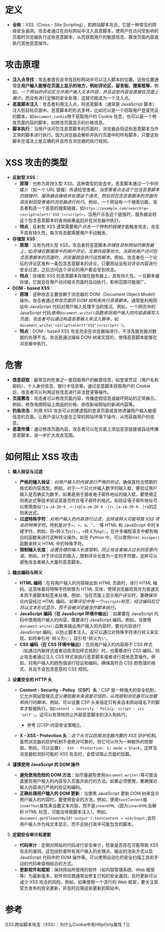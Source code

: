 # 定义
    
- **全称**：XSS（Cross - Site Scripting），即跨站脚本攻击。它是一种常见的网络安全漏洞，攻击者通过在目标网站中注入恶意脚本，使用户在访问受影响的页面时浏览器执行这些恶意脚本，从而获取用户的敏感信息、篡改页面内容或执行其他恶意操作。

# 攻击原理
    
- **注入点寻找**：攻击者首先会寻找目标网站中可以注入脚本的位置。这些位置通常是**用户输入能够在页面上显示的地方，例如评论区、留言板、搜索框等**。例如，*一个网站的评论区允许用户输入文本内容，并且这些内容会直接在页面上展示*，而没有进行足够的安全处理，这就可能成为一个注入点。
- **恶意脚本注入**：攻击者利用注入点，将恶意脚本（通常是 JavaScript 脚本）注入到目标页面中。恶意脚本的形式多样，比如可以是一个窃取用户登录凭证的脚本，如`document.cookie`用于获取用户的 Cookie 信息，也可以是一个修改页面内容的脚本，如修改页面显示的价格信息。
- **脚本执行**：当用户访问包含恶意脚本的页面时，浏览器会将这些恶意脚本当作正常的脚本进行执行。因为浏览器会解析并执行页面中的所有脚本，只要这些脚本在语法上是正确的并且符合浏览器的执行规则。

# XSS 攻击的类型
    
- **反射型 XSS**：
	- **原理**：也称为非持久型 XSS。这种类型的攻击中，恶意脚本通过一个中间媒介（如一个 URL 链接）传递给受害者。*当受害者点击这个包含恶意脚本的链接时，服务器会接收并处理这个请求，然后将包含恶意脚本的页面内容反射回受害者的浏览器进行执行*。例如，一个网站有一个搜索功能，攻击者构造一个恶意的搜索链接，如`https://example.com/search?q=<script>alert('XSS')</script>`，当用户点击这个链接时，服务器会将这个包含恶意脚本的查询结果返回并在浏览器中执行。
	- **特点**：反射型 XSS 通常需要用户*点击一个特制的链接*才能触发攻击，攻击不具有持久性，每次攻击都需要用户手动触发。
- **存储型 XSS**：
	- **原理**：又称为持久型 XSS。攻击者将恶意脚本*存储在目标网站的服务器上*，如*存储在数据库中的用户评论、文章内容等地方。当其他用户访问包含恶意脚本的页面时，浏览器就会执行这些脚本*。例如，攻击者在一个论坛的评论区发布一条包含恶意脚本的评论，只要网站没有对评论内容进行安全过滤，之后访问这个评论的用户都会受到攻击。
	- **特点**：存储型 XSS 的恶意脚本存储在服务器上，具有持久性。一旦脚本被存储，它就会在用户访问相关页面时自动执行，影响范围可能很广。
- **DOM - based XSS**：
	- **原理**：这种攻击主要依赖于浏览器的 DOM（Document Object Model）操作。攻击者通过*修改页面的 DOM 结构来执行恶意脚本*。通常是利用网站中 JavaScript 代码对用户输入处理不当的情况。例如，一个网页中的 JavaScript 代码*使用`document.write()`函数来将用户输入的内容直接写入页面，攻击者可以通过构造恶意输入来注入脚本*，如`document.write('<script>alert("XSS")</script>')`。
	- **特点**：DOM - based XSS 攻击完全在浏览器端进行，不涉及服务器对数据的处理不当。攻击是通过操纵 DOM 树来实现的，使得恶意脚本能够在浏览器中执行。

# 危害
    
- **信息窃取**：最常见的危害之一是窃取用户的敏感信息，如登录凭证（用户名和密码）、个人身份信息、银行卡信息等。通过恶意脚本获取用户的 Cookie 后，攻击者可以利用这些信息进行非法登录等操作。
- **页面篡改**：攻击者可以修改页面内容，传播虚假信息或破坏网站的正常展示。例如，修改电商网站上商品的价格、修改新闻网站的新闻内容等。
- **钓鱼攻击**：利用 XSS 攻击可以创建虚假的登录页面或其他诱骗用户输入敏感信息的页面，让用户误以为是在正常的网站环境下操作，从而获取用户的信息。
- **恶意传播**：通过修改页面内容，攻击者可以在页面上添加恶意链接或自动传播恶意脚本，进一步扩大攻击范围。

# 如何阻止 XSS 攻击

1. **输入验证与过滤**
    
    - **严格的输入验证**：*对用户输入的内容进行严格的验证*，确保其符合预期的格式和内容类型。例如，对于一个只允许输入数字的输入框，要验证用户输入是否确实为数字。如果是用于接收电子邮件地址的输入框，要使用正则表达式等技术验证其是否符合电子邮件的格式。如验证电子邮件地址可以使用类似`^[a-zA-Z0-9_.+-]+@[a-zA-Z0-9 -]+\.[a-zA-Z0-9-.]+$`的正则表达式。
    - **过滤特殊字符**：*对用户输入的内容进行过滤，去除或转义可能导致 XSS 攻击的特殊字符*。特别是对于`<`、`>`、`&`、`"`、`'`等 HTML 和 JavaScript 中的关键字符。例如，将`<`转义为`&lt;`，`>`转义为`&gt;`。在许多编程语言中都有相应的函数来进行这种转义操作。如在 Python 中，可以使用`html.escape()`函数来转义 HTML 中的特殊字符。
    - **限制输入长度**：*设置合理的输入长度限制，防止攻击者输入过长的恶意内容*。例如，对于评论区的输入，限制评论长度为一定的字符数，这样可以避免攻击者输入大量的恶意脚本。

2. **输出编码与转义**
    
    - **HTML 编码**：在将用户输入的内容输出到 HTML 页面时，进行 HTML 编码。这意味着将特殊字符转换为 HTML 实体，使得浏览器将其作为普通文本而不是脚本标签来处理。例如，当在页面上显示用户评论时，要确保评论内容经过 HTML 编码。*如果评论中有一个`<script>`标签，经过编码后它将以文本形式显示，而不会被浏览器当作脚本执行*。
    - **JavaScript 编码（在 JavaScript 环境中输出）**：如果要在 JavaScript 代码中使用用户输入的内容，需要进行 JavaScript 编码。例如，当使用`document.write()`函数来输出用户输入的内容时，要对内容进行 JavaScript 编码，以防止脚本注入。这可以通过对特殊字符进行转义来实现，如将单引号`'`转义为`\'`，双引号`"`转义为`\"`。
    - **CSS 编码（在 CSS 环境中输出）**：在将用户输入的内容用于 CSS 样式（如通过内联样式或者动态添加样式规则）时，也需要进行 CSS 编码。防止攻击者通过注入 CSS 样式来执行恶意脚本或者进行其他恶意操作。例如，对用户输入的颜色值进行验证和编码，确保其符合 CSS 颜色值的格式，并且不会包含恶意的 CSS 规则。

3. **设置安全的 HTTP 头**
    
    - **Content - Security - Policy（CSP）头**：CSP 是一种强大的安全机制，它允许网站管理员*定义哪些脚本来源是可信的，从而限制浏览器可以加载和执行的脚本*。例如，可以设置 CSP 头来指定只有来自本网站域名下的脚本才能被执行，如`Content - Security - Policy: script - src 'self';`。这可以有效地防止外部恶意脚本的注入和执行。
	    - 参考 [[CSP-内容安全策略]]。

	- **X - XSS - Protection 头**：*这个头可以启用浏览器内置的 XSS 防护机制*。虽然浏览器的防护机制不是绝对可靠的，但它可以作为一种额外的防御层。例如，可以设置`X - XSS - Protection: 1; mode = block`，这样当浏览器检测到可能的 XSS 攻击时，会尝试阻止页面的加载。

4. **谨慎使用 JavaScript 的 DOM 操作**
    
    - **避免使用危险的 DOM 方法**：如尽量避免使用`document.write()`等可能会直接将用户输入的内容写入页面并执行的方法。如果必须使用，要确保对输入内容进行严格的验证和编码。
    - **正确处理用户输入的 DOM 更新**：当使用 JavaScript 更新 DOM 树来显示用户输入的内容时，要使用安全的方法。例如，使用`textContent`或`innerText`属性来设置文本内容，而不是`innerHTML`（因为`innerHTML`会解析 HTML 标签，可能会导致脚本注入）。例如，`document.getElementById('output').textContent = userInput;`会将用户输入作为纯文本显示，而不会执行其中可能包含的脚本。

5. **定期安全审计和更新**
    
    - **代码审计**：定期对网站的代码进行安全审计，检查是否存在可能导致 XSS 攻击的漏洞。这包括检查所有用户输入的处理点、输出的渲染方式以及 JavaScript 代码中的 DOM 操作等。可以使用自动化的安全扫描工具和手动的代码审查相结合的方式。
    - **更新软件和框架**：保持网站所使用的软件（如内容管理系统、Web 框架等）为最新版本。软件供应商通常会修复已知的安全漏洞，及时更新可以减少 XSS 攻击的风险。例如，如果使用一个流行的 Web 框架，要关注其官方发布的安全更新，并及时应用这些更新到网站中。


# 参考
[[33.跨站脚本攻击（XSS）：为什么Cookie中有HttpOnly属性？]]